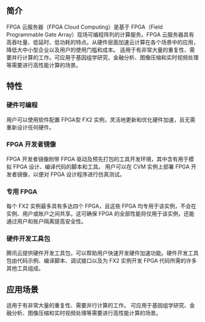 ## 简介
FPGA 云服务器（FPGA Cloud Computing）是基于 FPGA（Field Programmable Gate Array）现场可编程阵列的计算服务。FPGA 云服务器具有高吞吐量、低延时、低功耗的特点。从硬件层面加速云计算在各个场景中的应用，降低大中小型企业以及用户的使用门槛和成本。
适用于有非常大量的重复性、需要并行计算的工作。可应用于基因组学研究、金融分析、图像压缩和实时视频处理等需要进行高性能计算的场景。

## 特性
### 硬件可编程
用户可以使用软件配置 FPGA型 FX2 实例，灵活地更新和优化硬件加速，且无需重新设计任何硬件。

### FPGA 开发者镜像
FPGA 开发者镜像附带 FPGA 驱动及预先打包的工具开发环境，其中含有用于模拟 FPGA 设计、编译代码的脚本和工具。 用户可以在 CVM 实例上部署 FPGA 开发者镜像，以便对 FPGA 设计程序进行仿真测试。

### 专用 FPGA
每个 FX2 实例最多具有多达四个 FPGA，且这些 FPGA 均专用于该实例，不会在实例、用户或账户之间共享。这可确保 FPGA 的全部性能将仅用于该实例，还能通过用户和账户隔离提高安全性。

### 硬件开发工具包
腾讯云提供硬件开发工具包，可以帮助用户快速开发硬件加速功能。硬件开发工具包由代码示例、编译脚本、调试接口以及为 FX2 实例开发 FPGA 代码所需的许多其他工具组成。

## 应用场景
适用于有非常大量的重复性、需要并行计算的工作。
可应用于基因组学研究、金融分析、图像压缩和实时视频处理等需要进行高性能计算的场景。